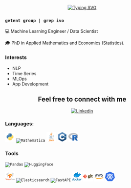 <p align="center">
  <a href="https://github.com/ialvata/ialvata"><img src="https://readme-typing-svg.demolab.com/?%20%20%20%20font=Fira+Code&pause=1000&color=ffe133&random=false&width=435&lines=Welcome+to+my+GitHub+profile!" alt="Typing SVG" /></a>
</p>

 

<h3 align="left"><code>getent group | grep ivo</code></h3>
💻 Machine Learning Engineer / Data Scientist

🎓 PhD in Applied Mathematics and Economics (Statistics).

<h3 align="left">Interests</h3>
  
  - NLP
  - Time Series
  - MLOps
  - App Development
  

<h2 align="center">Feel free to connect with me</h2>
<p align="center">
    <a href="https://www.linkedin.com/in/ivo-tavares-76781b1b9/"><img alt="Linkedin" src="https://img.shields.io/badge/Linkedin-0A66C2?logo=Linkedin&logoColor=white"></a>
</p>

### Languages:
<code><img height="32" alt="Python" src="https://raw.githubusercontent.com/github/explore/80688e429a7d4ef2fca1e82350fe8e3517d3494d/topics/python/python.png"></code>
<code><img height="32" alt="Mathematica" src="https://upload.wikimedia.org/wikipedia/commons/2/20/Mathematica_Logo.svg"></code>
<code><img height="32"  alt="Java" src="https://raw.githubusercontent.com/github/explore/80688e429a7d4ef2fca1e82350fe8e3517d3494d/topics/java/java.png"></code>
<code><img height="32"  alt="C++" src="https://raw.githubusercontent.com/github/explore/80688e429a7d4ef2fca1e82350fe8e3517d3494d/topics/cpp/cpp.png"></code>
<code><img height="32"  alt="R" src="https://raw.githubusercontent.com/github/explore/80688e429a7d4ef2fca1e82350fe8e3517d3494d/topics/r/r.png"></code>
### Tools
<code><img height="32" alt="Pandas" src="https://upload.wikimedia.org/wikipedia/commons/thumb/2/22/Pandas_mark.svg/449px-Pandas_mark.svg.png"></code>
<code><img height="32" alt="HuggingFace"
src="https://github.com/ialvata/ialvata/assets/110241614/cdf3882a-74cd-4b8c-9941-e869f5b07215"></code>

<code><img height="32" alt="TensorFlow" src="https://raw.githubusercontent.com/github/explore/80688e429a7d4ef2fca1e82350fe8e3517d3494d/topics/tensorflow/tensorflow.png"></code>
<code><img height="32" alt="Elasticsearch" src="https://upload.wikimedia.org/wikipedia/commons/thumb/f/f4/Elasticsearch_logo.svg/512px-Elasticsearch_logo.svg.png"></code>
<code><img height="32" alt="FastAPI"
src="https://github.com/ialvata/ialvata/assets/110241614/672b467b-2d66-4623-a0c3-d0900490c0d2"></code>
<code><img height="32" alt="Docker" src="https://raw.githubusercontent.com/github/explore/80688e429a7d4ef2fca1e82350fe8e3517d3494d/topics/docker/docker.png"></code>
<code><img height="32"  alt="Git" src="https://raw.githubusercontent.com/github/explore/80688e429a7d4ef2fca1e82350fe8e3517d3494d/topics/git/git.png"></code>
<code><img height="32"  alt="AWS" src="https://raw.githubusercontent.com/github/explore/fbceb94436312b6dacde68d122a5b9c7d11f9524/topics/aws/aws.png"></code>
<code><img height="32"  alt="Kubernetes" src="https://raw.githubusercontent.com/github/explore/fbceb94436312b6dacde68d122a5b9c7d11f9524/topics/kubernetes/kubernetes.png"></code>

